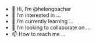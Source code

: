 - 👋 Hi, I’m @helengoachar
- 👀 I’m interested in ...
- 🌱 I’m currently learning ...
- 💞️ I’m looking to collaborate on ...
- 📫 How to reach me ...

<!---
helengoachar/helengoachar is a ✨ special ✨ repository because its `README.md` (this file) appears on your GitHub profile.
You can click the Preview link to take a look at your changes.
--->
